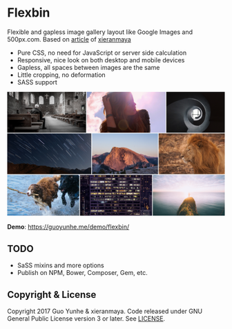 # Flexbin

Flexible and gapless image gallery layout like Google Images and 500px.com. Based on [article](https://github.com/xieranmaya/blog/issues/6) of [xieranmaya](https://github.com/xieranmaya)

- Pure CSS, no need for JavaScript or server side calculation
- Responsive, nice look on both desktop and mobile devices
- Gapless, all spaces between images are the same
- Little cropping, no deformation
- SASS support

![Screenshot](screenshot.png)

**Demo**: <https://guoyunhe.me/demo/flexbin/>

## TODO

- SaSS mixins and more options
- Publish on NPM, Bower, Composer, Gem, etc.

## Copyright & License

Copyright 2017 Guo Yunhe & xieranmaya. Code released under GNU General Public License version 3 or later. See [LICENSE](LICENSE).
